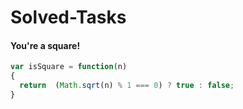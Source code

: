 # Solved-Tasks
#### You're a square!

````javascript
var isSquare = function(n)
{
  return  (Math.sqrt(n) % 1 === 0) ? true : false;
}
````


